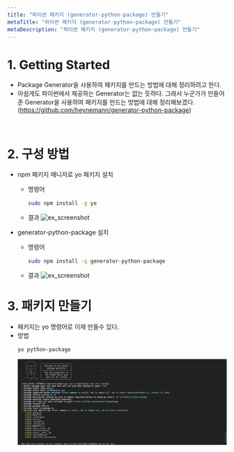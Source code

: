 ```yaml
---
title: "파이썬 패키지 (generator-python-package) 만들기"
metaTitle: "파이썬 패키지 (generator-python-package) 만들기"
metaDescription: "파이썬 패키지 (generator-python-package) 만들기"
---
```



# 1. Getting Started
- Package Generator을 사용하여 패키지를 만드는 방법에 대해 정리하려고 한다. 
- 아쉽게도 파이썬에서 제공하는 Generator는 없는 듯하다. 그래서 누군가가 만들어준 Generator을 사용하여 패키지를 만드는 방법에 대해 정리해보겠다. (https://github.com/heynemann/generator-python-package)
<br/>

# 2. 구성 방법
- npm 패키지 매니저로 yo 패키지 설치
    - 명령어
        ```bash
        sudo npm install -g yo
        ```
    - 결과
        ![ex_screenshot](./assets//npm_install_yo.gif)

- generator-python-package 설치
    - 명령어
        ```bash
        sudo npm install -g generator-python-package
        ```
    - 결과
        ![ex_screenshot](./assets//npm_install_generator_python.gif)

# 3. 패키지 만들기
- 패키지는 yo 명령어로 이제 만들수 있다.
- 방법
    ```bash
    yo python-package
    ```
    ![ex_screenshot](./assets//yo_package.png)
